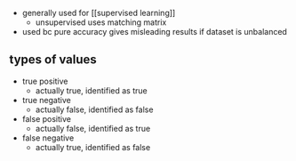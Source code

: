 - generally used for [[supervised learning]]
	- unsupervised uses matching matrix
- used bc pure accuracy gives misleading results if dataset is unbalanced

## types of values
- true positive
	- actually true, identified as true
- true negative
	- actually false, identified as false
- false positive
	- actually false, identified as true
- false negative
	- actually true, identified as false
